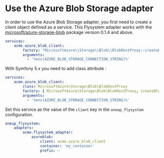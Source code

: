 # Use the Azure Blob Storage adapter

In order to use the Azure Blob Storage adapter, you first need to create
a client object defined as a service. This Flysystem adapter
works with the [microsoft/azure-storage-blob](https://packagist.org/packages/microsoft/azure-storage-blob) package version 0.1.4 and above.

```yml
services:
    acme.azure_blob_client:
        factory: "MicrosoftAzure\\Storage\\Blob\\BlobRestProxy::createBlobService"
        arguments:
          - '%env(AZURE_BLOB_STORAGE_CONNECTION_STRING)%'
```

With Symfony 5.x you need to add class attribute :

```yml
services:
    acme.azure_blob_client:
        class: MicrosoftAzure\Storage\Blob\BlobRestProxy
        factory: [ MicrosoftAzure\Storage\Blob\BlobRestProxy, createBlobService ]
        arguments:
          - '%env(AZURE_BLOB_STORAGE_CONNECTION_STRING)%'
```


Set this service as the value of the `client` key in the `oneup_flysystem` configuration.

```yml
oneup_flysystem:
    adapters:
        acme.flysystem_adapter:
            azureblob:
                client: acme.azure_blob_client
                container: 'my_container'
                prefix: ~
```
